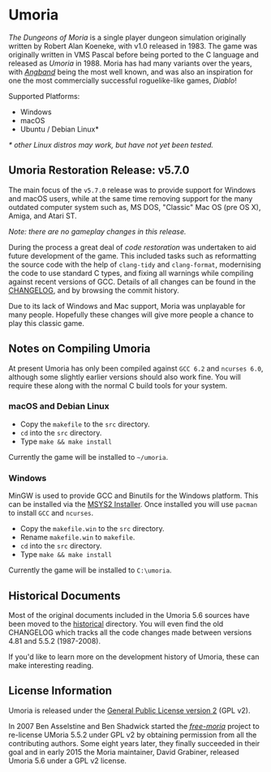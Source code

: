 # Umoria

_The Dungeons of Moria_ is a single player dungeon simulation originally
written by Robert Alan Koeneke, with v1.0 released in 1983. The game was
originally written in VMS Pascal before being ported to the C language and
released as _Umoria_ in 1988. Moria has had many variants over the years, with
[_Angband_](http://rephial.org/) being the most well known, and was also an
inspiration for one the most commercially successful roguelike-like games,
_Diablo_!

Supported Platforms:

  - Windows
  - macOS
  - Ubuntu / Debian Linux*

_* other Linux distros may work, but have not yet been tested._


## Umoria Restoration Release: v5.7.0

The main focus of the `v5.7.0` release was to provide support for Windows
and macOS users, while at the same time removing support for the many
outdated computer system such as, MS DOS, "Classic" Mac OS (pre OS X), Amiga,
and Atari ST.

_Note: there are no gameplay changes in this release._

During the process a great deal of _code restoration_ was undertaken to aid
future development of the game. This included tasks such as reformatting the
source code with the help of `clang-tidy` and `clang-format`, modernising the
code to use standard C types, and fixing all warnings while compiling against
recent versions of GCC. Details of all changes can be found in the
[CHANGELOG](CHANGELOG.md), and by browsing the commit history.

Due to its lack of Windows and Mac support, Moria was unplayable for many
people. Hopefully these changes will give more people a chance to play this
classic game.


## Notes on Compiling Umoria

At present Umoria has only been compiled against `GCC 6.2` and `ncurses 6.0`,
although some slightly earlier versions should also work fine. You will
require these along with the normal C build tools for your system.

### macOS and Debian Linux

- Copy the `makefile` to the `src` directory.
- `cd` into the `src` directory.
- Type `make && make install`

Currently the game will be installed to `~/umoria`.


### Windows

MinGW is used to provide GCC and Binutils for the Windows platform. This
can be installed via the [MSYS2 Installer](http://msys2.github.io/). Once
installed you will use `pacman` to install `GCC` and `ncurses`.

- Copy the `makefile.win` to the `src` directory.
- Rename `makefile.win` to `makefile`.
- `cd` into the `src` directory.
- Type `make && make install`

Currently the game will be installed to `C:\umoria`.


## Historical Documents

Most of the original documents included in the Umoria 5.6 sources have been
moved to the [historical](historical/) directory. You will even find the old
CHANGELOG which tracks all the code changes made between versions 4.81 and
5.5.2 (1987-2008).

If you'd like to learn more on the development history of Umoria, these can
make interesting reading.


## License Information

Umoria is released under the [General Public License version 2](LICENSE) (GPL v2).

In 2007 Ben Asselstine and Ben Shadwick started the
[_free-moria_](http://free-moria.sourceforge.net/) project to re-license
UMoria 5.5.2 under GPL v2 by obtaining permission from all the contributing
authors. Some eight years later, they finally succeeded in their goal and in
early 2015 the Moria maintainer, David Grabiner, released Umoria 5.6 under a
GPL v2 license.

